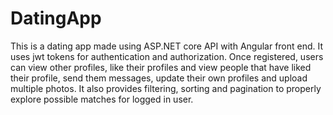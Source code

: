 # DatingApp
This is a dating app made using ASP.NET core API with Angular front end.
It uses jwt tokens for authentication and authorization. Once registered, users can view other profiles, like their profiles and view people that have liked their profile, send them messages, update their own profiles and upload multiple photos.
It also provides filtering, sorting and pagination to properly explore possible matches for logged in user.
